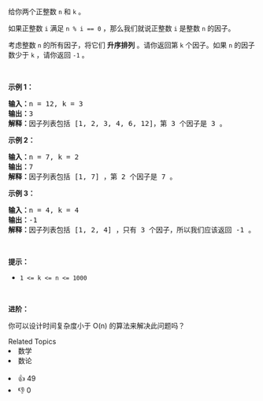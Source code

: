 <p>给你两个正整数&nbsp;<code>n</code> 和&nbsp;<code>k</code>&nbsp;。</p>

<p>如果正整数 <code>i</code> 满足 <code>n % i == 0</code> ，那么我们就说正整数 <code>i</code> 是整数 <code>n</code>&nbsp;的因子。</p>

<p>考虑整数 <code>n</code>&nbsp;的所有因子，将它们 <strong>升序排列</strong>&nbsp;。请你返回第 <code>k</code>&nbsp;个因子。如果 <code>n</code>&nbsp;的因子数少于 <code>k</code>&nbsp;，请你返回 <code>-1</code>&nbsp;。</p>

<p>&nbsp;</p>

<p><strong>示例 1：</strong></p>

<pre>
<strong>输入：</strong>n = 12, k = 3
<strong>输出：</strong>3
<strong>解释：</strong>因子列表包括 [1, 2, 3, 4, 6, 12]，第 3 个因子是 3 。
</pre>

<p><strong>示例 2：</strong></p>

<pre>
<strong>输入：</strong>n = 7, k = 2
<strong>输出：</strong>7
<strong>解释：</strong>因子列表包括 [1, 7] ，第 2 个因子是 7 。
</pre>

<p><strong>示例 3：</strong></p>

<pre>
<strong>输入：</strong>n = 4, k = 4
<strong>输出：</strong>-1
<strong>解释：</strong>因子列表包括 [1, 2, 4] ，只有 3 个因子，所以我们应该返回 -1 。
</pre>

<p>&nbsp;</p>

<p><strong>提示：</strong></p>

<ul> 
 <li><code>1 &lt;= k &lt;= n &lt;= 1000</code></li> 
</ul>

<p>&nbsp;</p>

<p><strong>进阶：</strong></p>

<p>你可以设计时间复杂度小于 O(n) 的算法来解决此问题吗？</p>

<div><div>Related Topics</div><div><li>数学</li><li>数论</li></div></div><br><div><li>👍 49</li><li>👎 0</li></div>